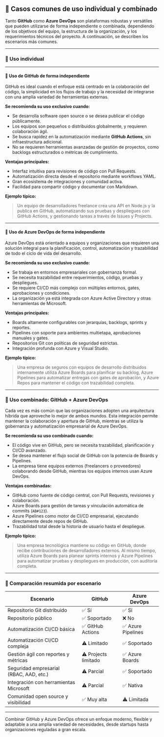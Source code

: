 ## 🔄 Casos comunes de uso individual y combinado

Tanto **GitHub** como **Azure DevOps** son plataformas robustas y versátiles que pueden utilizarse de forma independiente o combinada, dependiendo de los objetivos del equipo, la estructura de la organización, y los requerimientos técnicos del proyecto. A continuación, se describen los escenarios más comunes.

---

### 🧭 Uso individual

---

#### 🐙 Uso de GitHub de forma independiente

GitHub es ideal cuando el enfoque está centrado en la colaboración del código, la simplicidad en los flujos de trabajo y la necesidad de integrarse con una amplia variedad de herramientas externas. 

**Se recomienda su uso exclusivo cuando:**
- Se desarrolla software open source o se desea publicar el código públicamente.
- Los equipos son pequeños o distribuidos globalmente, y requieren colaboración ágil.
- Se busca rapidez en la automatización mediante **GitHub Actions**, sin infraestructura adicional.
- No se requieren herramientas avanzadas de gestión de proyectos, como backlogs estructurados o métricas de cumplimiento.

**Ventajas principales:**
- Interfaz intuitiva para revisiones de código con Pull Requests.
- Automatización directa desde el repositorio mediante workflows YAML.
- Gran ecosistema de integraciones y comunidad activa.
- Facilidad para compartir código y documentar con Markdown.

**Ejemplo típico:**
> Un equipo de desarrolladores freelance crea una API en Node.js y la publica en GitHub, automatizando sus pruebas y despliegues con GitHub Actions, y gestionando tareas a través de Issues y Projects.

---

#### 🔧 Uso de Azure DevOps de forma independiente

Azure DevOps está orientado a equipos y organizaciones que requieren una solución integral para la planificación, control, automatización y trazabilidad de todo el ciclo de vida del desarrollo.

**Se recomienda su uso exclusivo cuando:**
- Se trabaja en entornos empresariales con gobernanza formal.
- Se necesita trazabilidad entre requerimientos, código, pruebas y despliegues.
- Se requiere CI/CD más complejo con múltiples entornos, gates, aprobaciones y condiciones.
- La organización ya está integrada con Azure Active Directory y otras herramientas de Microsoft.

**Ventajas principales:**
- Boards altamente configurables con jerarquías, backlogs, sprints y reportes.
- Pipelines con soporte para ambientes multietapa, aprobaciones manuales y gates.
- Repositorios Git con políticas de seguridad estrictas.
- Integración profunda con Azure y Visual Studio.

**Ejemplo típico:**
> Una empresa de seguros con equipos de desarrollo distribuidos internamente utiliza Azure Boards para planificar su backlog, Azure Pipelines para automatizar entregas con gates de aprobación, y Azure Repos para mantener el código con trazabilidad completa.

---

### 🤝 Uso combinado: GitHub + Azure DevOps

Cada vez es más común que las organizaciones adopten una arquitectura híbrida que aproveche lo mejor de ambos mundos. Esta integración permite mantener la colaboración y apertura de GitHub, mientras se utiliza la gobernanza y automatización empresarial de Azure DevOps.

**Se recomienda su uso combinado cuando:**
- El código vive en GitHub, pero se necesita trazabilidad, planificación y CI/CD avanzado.
- Se desea mantener el flujo social de GitHub con la potencia de Boards y Pipelines.
- La empresa tiene equipos externos (freelancers o proveedores) colaborando desde GitHub, mientras los equipos internos usan Azure DevOps.

**Ventajas combinadas:**
- GitHub como fuente de código central, con Pull Requests, revisiones y colaboración.
- Azure Boards para gestión de tareas y vinculación automática de commits (`AB#123`).
- Azure Pipelines como motor de CI/CD empresarial, ejecutando directamente desde repos de GitHub.
- Trazabilidad total desde la historia de usuario hasta el despliegue.

**Ejemplo típico:**
> Una empresa tecnológica mantiene su código en GitHub, donde recibe contribuciones de desarrolladores externos. Al mismo tiempo, utiliza Azure Boards para planear sprints internos y Azure Pipelines para automatizar pruebas y despliegues en producción, con auditoría completa.

---

### 🧱 Comparación resumida por escenario

| Escenario                                | GitHub                     | Azure DevOps              |
|------------------------------------------|----------------------------|---------------------------|
| Repositorio Git distribuido              | ✅ Sí                      | ✅ Sí                     |
| Repositorio público                      | ✅ Soportado               | ❌ No                     |
| Automatización CI/CD básica              | ✅ GitHub Actions           | ✅ Azure Pipelines         |
| Automatización CI/CD compleja            | ⚠️ Limitado                | ✅ Soportado               |
| Gestión ágil con reportes y métricas     | ⚠️ Projects limitado        | ✅ Azure Boards            |
| Seguridad empresarial (RBAC, AAD, etc.)  | ⚠️ Parcial                  | ✅ Soportado               |
| Integración con herramientas Microsoft   | ⚠️ Parcial                  | ✅ Nativa                  |
| Comunidad open source y visibilidad      | ✅ Muy alta                 | ⚠️ Limitada                |

---

Combinar GitHub y Azure DevOps ofrece un enfoque moderno, flexible y adaptable a una amplia variedad de necesidades, desde startups hasta organizaciones reguladas a gran escala.

